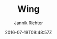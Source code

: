 ---
title: "Wing"
github: https://github.com/nikrich/jekyll-wing-template
demo: http://nikrich.github.io/jekyll-wing-template/#
author: Jannik Richter
draft: true
ssg:
  - Jekyll
cms:
  - No Cms
date: 2016-07-19T09:48:57Z
github_branch: master
---